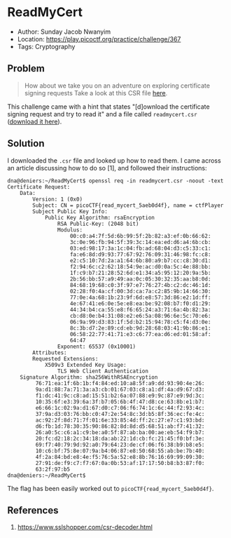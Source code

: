 # ReadMyCert

* Author: Sunday Jacob Nwanyim
* Location: https://play.picoctf.org/practice/challenge/367
* Tags: Cryptography

## Problem

> How about we take you on an adventure on exploring certificate signing requests Take a look at this CSR file [here](https://artifacts.picoctf.net/c/424/readmycert.csr).

This challenge came with a hint that states "[d]ownload the certificate signing request and try to read it" and a file called ``readmycert.csr`` ([download it here](./readmycert.csr)).

## Solution

I downloaded the ``.csr`` file and looked up how to read them. I came across an article discussing how to do so [1], and followed their instructions:

```
dna@deniers:~/ReadMyCert$ openssl req -in readmycert.csr -noout -text
Certificate Request:
    Data:
        Version: 1 (0x0)
        Subject: CN = picoCTF{read_mycert_5aeb0d4f}, name = ctfPlayer
        Subject Public Key Info:
            Public Key Algorithm: rsaEncryption
                RSA Public-Key: (2048 bit)
                Modulus:
                    00:c0:a4:7f:5d:6b:99:5f:2b:82:a3:ef:0b:66:62:
                    3c:0e:96:fb:94:5f:39:3c:14:ea:ed:d6:a4:6b:cb:
                    03:ed:98:17:3a:1c:04:fb:ad:68:04:d3:c5:33:c1:
                    fa:e6:8d:d9:93:77:67:92:76:09:31:46:98:fc:c8:
                    e2:c5:10:7d:2a:a1:64:6b:80:a9:b7:cc:c8:30:d1:
                    f2:94:6c:c2:62:18:54:9e:ac:d0:0a:5c:4e:88:bb:
                    1f:c9:b7:21:28:52:6d:e1:34:a5:95:12:20:9a:5b:
                    2b:56:bb:57:a9:49:aa:0c:05:30:32:35:aa:b8:0d:
                    84:68:19:68:c0:3f:97:e7:76:27:4b:c2:dc:46:1d:
                    02:28:f0:4a:cf:00:3d:ca:7a:c2:85:9b:14:66:30:
                    77:0e:4a:68:1b:23:9f:6d:e8:57:3d:86:e2:1d:ff:
                    4e:67:41:e6:0e:5e:e8:ea:be:92:08:b7:f0:d1:29:
                    44:34:b4:ca:55:e8:f6:65:24:a3:71:6a:4b:82:3a:
                    cb:d8:0e:b4:31:08:e2:e6:5a:08:96:6e:5c:70:e6:
                    06:9a:99:d3:83:1f:5d:b2:15:94:78:c5:f4:d3:0e:
                    8c:3b:d7:2e:89:cd:eb:9d:28:68:03:41:9b:86:e1:
                    06:58:22:77:41:71:e3:c6:77:ea:d6:ed:01:58:af:
                    64:47
                Exponent: 65537 (0x10001)
        Attributes:
        Requested Extensions:
            X509v3 Extended Key Usage: 
                TLS Web Client Authentication
    Signature Algorithm: sha256WithRSAEncryption
         76:71:ea:1f:6b:1b:f4:84:ed:10:a8:5f:a9:dd:93:90:4e:26:
         9a:d1:88:7a:71:3a:a3:cb:01:67:03:c8:a1:df:4a:d9:67:d3:
         f1:dc:41:9c:c8:ad:15:51:b2:6a:07:88:e9:9c:87:e9:9d:3c:
         10:35:6f:e3:39:6a:3f:b7:05:6b:4f:47:d8:ce:63:8b:e1:b7:
         e6:66:1c:02:9a:d1:67:d0:c7:06:f6:74:1c:6c:44:f2:93:4c:
         37:9a:d3:03:76:bb:c0:47:2e:54:8c:3d:b5:8f:36:ec:fe:4c:
         ac:92:2f:8d:71:7f:01:6e:33:85:4d:ff:2c:27:e7:c1:93:bd:
         d6:fb:1d:78:30:35:90:86:82:8d:8d:d5:68:51:ab:f7:41:32:
         26:a0:5c:c6:a1:c9:be:a0:5f:87:ab:ba:00:ae:eb:54:f9:b7:
         20:fc:d2:18:2c:34:18:da:ab:22:1d:cb:fc:21:45:f0:bf:3e:
         69:f7:40:79:9d:92:a0:79:64:23:de:cf:06:f6:38:b9:b8:e5:
         10:c6:bf:75:8e:07:9a:b4:06:87:e8:50:68:55:ab:be:7b:40:
         4f:2a:84:bd:e8:4e:f5:76:5a:52:e8:8b:76:16:69:99:09:30:
         27:91:de:f9:c7:f7:67:0a:0b:53:af:17:17:50:b8:b3:87:f0:
         63:2f:97:b5
dna@deniers:~/ReadMyCert$ 
```

The flag has been easily worked out to ``picoCTF{read_mycert_5aeb0d4f}``.

## References

1. https://www.sslshopper.com/csr-decoder.html

